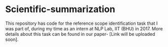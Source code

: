 # Scientific-summarization
This repository has code for the reference scope identification task that I was part of, during my time as an intern at NLP Lab, IIT (BHU) in 2017. More details about this task can be found in our paper- [Link will be uploaded soon].

